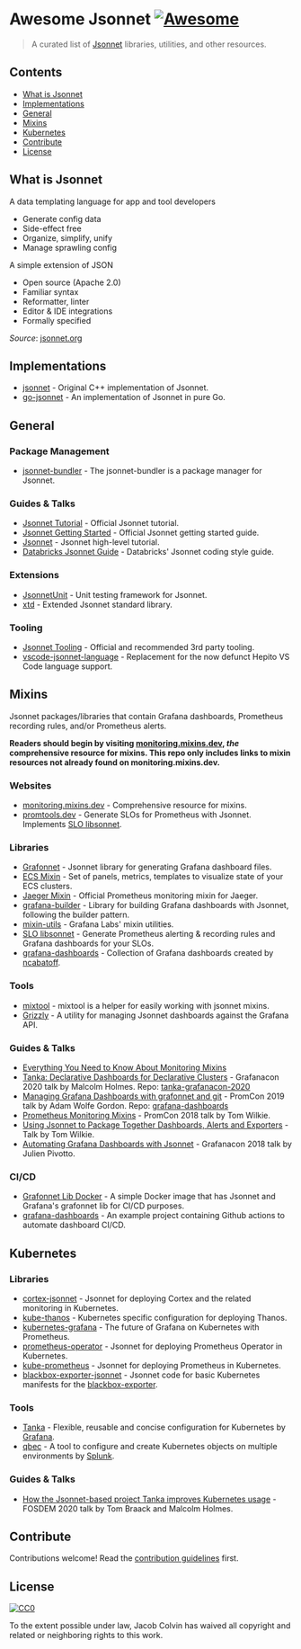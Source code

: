 # Awesome Jsonnet [![Awesome](https://awesome.re/badge.svg)](https://awesome.re)

> A curated list of [Jsonnet](https://jsonnet.org/) libraries, utilities, and other resources.

## Contents

- [What is Jsonnet](#what-is-jsonnet)
- [Implementations](#implementations)
- [General](#general)
- [Mixins](#mixins)
- [Kubernetes](#kubernetes)
- [Contribute](#contribute)
- [License](#license)

## What is Jsonnet

A data templating language for app and tool developers

- Generate config data
- Side-effect free
- Organize, simplify, unify
- Manage sprawling config

A simple extension of JSON

- Open source (Apache 2.0)
- Familiar syntax
- Reformatter, linter
- Editor & IDE integrations
- Formally specified

_Source_: [jsonnet.org](https://jsonnet.org/)

## Implementations

- [jsonnet](https://github.com/google/jsonnet) - Original C++ implementation of Jsonnet.
- [go-jsonnet](https://github.com/google/go-jsonnet) - An implementation of Jsonnet in pure Go.

## General

### Package Management

- [jsonnet-bundler](https://github.com/jsonnet-bundler/jsonnet-bundler) - The jsonnet-bundler is a package manager for Jsonnet.

### Guides & Talks

- [Jsonnet Tutorial](https://jsonnet.org/learning/tutorial.html) - Official Jsonnet tutorial.
- [Jsonnet Getting Started](https://jsonnet.org/learning/getting_started.html) - Official Jsonnet getting started guide.
- [Jsonnet](https://youtu.be/i5PVp92tAmE) - Jsonnet high-level tutorial.
- [Databricks Jsonnet Guide](https://github.com/databricks/jsonnet-style-guide) - Databricks' Jsonnet coding style guide.

### Extensions

- [JsonnetUnit](https://github.com/yugui/jsonnetunit) - Unit testing framework for Jsonnet.
- [xtd](https://jsonnet-libs.github.io/xtd/) - Extended Jsonnet standard library.

### Tooling

- [Jsonnet Tooling](https://jsonnet.org/learning/tools.html) - Official and recommended 3rd party tooling.
- [vscode-jsonnet-language](https://github.com/liamdawson/vscode-jsonnet-language) - Replacement for the now defunct Hepito VS Code language support.

## Mixins

Jsonnet packages/libraries that contain Grafana dashboards, Prometheus recording rules, and/or Prometheus alerts.

**Readers should begin by visiting [monitoring.mixins.dev](https://monitoring.mixins.dev/), _the_ comprehensive resource for mixins. This repo only includes links to mixin resources not already found on monitoring.mixins.dev.**

### Websites

- [monitoring.mixins.dev](https://monitoring.mixins.dev/) - Comprehensive resource for mixins.
- [promtools.dev](https://promtools.dev) - Generate SLOs for Prometheus with Jsonnet. Implements [SLO libsonnet](https://github.com/metalmatze/slo-libsonnet).

### Libraries

- [Grafonnet](https://grafana.github.io/grafonnet-lib/) - Jsonnet library for generating Grafana dashboard files.
- [ECS Mixin](https://github.com/Voronenko/sa_grafonnet_lib) - Set of panels, metrics, templates to visualize state of your ECS clusters.
- [Jaeger Mixin](https://github.com/jaegertracing/jaeger/tree/master/monitoring/jaeger-mixin) - Official Prometheus monitoring mixin for Jaeger.
- [grafana-builder](https://github.com/grafana/jsonnet-libs/tree/master/grafana-builder) - Library for building Grafana dashboards with Jsonnet, following the builder pattern.
- [mixin-utils](https://github.com/grafana/jsonnet-libs/tree/master/mixin-utils) - Grafana Labs' mixin utilities.
- [SLO libsonnet](https://github.com/metalmatze/slo-libsonnet) - Generate Prometheus alerting & recording rules and Grafana dashboards for your SLOs.
- [grafana-dashboards](https://github.com/ncabatoff/grafana-dashboards) - Collection of Grafana dashboards created by [ncabatoff](https://github.com/ncabatoff).

### Tools

- [mixtool](https://github.com/monitoring-mixins/mixtool) - mixtool is a helper for easily working with jsonnet mixins.
- [Grizzly](https://github.com/malcolmholmes/grizzly) - A utility for managing Jsonnet dashboards against the Grafana API.

### Guides & Talks

- [Everything You Need to Know About Monitoring Mixins](https://grafana.com/blog/2018/09/13/everything-you-need-to-know-about-monitoring-mixins/)
- [Tanka: Declarative Dashboards for Declarative Clusters](https://grafana.com/go/grafanaconline/tanka-declarative-dashboards-for-declarative-clusters/) - Grafanacon 2020 talk by Malcolm Holmes. Repo: [tanka-grafanacon-2020](https://github.com/malcolmholmes/tanka-grafanacon-2020)
- [Managing Grafana Dashboards with grafonnet and git](https://youtu.be/kV3Ua6guynI) - PromCon 2019 talk by Adam Wolfe Gordon. Repo: [grafana-dashboards](https://github.com/adamwg/grafana-dashboards)
- [Prometheus Monitoring Mixins](https://youtu.be/GDdnL5R_l-Y) - PromCon 2018 talk by Tom Wilkie.
- [Using Jsonnet to Package Together Dashboards, Alerts and Exporters](https://www.youtube.com/watch?v=b7-DtFfsL6E) - Talk by Tom Wilkie.
- [Automating Grafana Dashboards with Jsonnet](https://youtu.be/zmsZq9Pfp1g) - Grafanacon 2018 talk by Julien Pivotto.

### CI/CD

- [Grafonnet Lib Docker](https://github.com/AndrewFarley/grafonnet-lib-dockerhub) - A simple Docker image that has Jsonnet and Grafana's grafonnet lib for CI/CD purposes.
- [grafana-dashboards](https://github.com/adamwg/grafana-dashboards) - An example project containing Github actions to automate dashboard CI/CD.

## Kubernetes

### Libraries

- [cortex-jsonnet](https://github.com/grafana/cortex-jsonnet) - Jsonnet for deploying Cortex and the related monitoring in Kubernetes.
- [kube-thanos](https://github.com/thanos-io/kube-thanos) - Kubernetes specific configuration for deploying Thanos.
- [kubernetes-grafana](https://github.com/brancz/kubernetes-grafana) - The future of Grafana on Kubernetes with Prometheus.
- [prometheus-operator](https://github.com/coreos/prometheus-operator/tree/master/jsonnet/prometheus-operator) - Jsonnet for deploying Prometheus Operator in Kubernetes.
- [kube-prometheus](https://github.com/coreos/kube-prometheus/tree/master/jsonnet/kube-prometheus) - Jsonnet for deploying Prometheus in Kubernetes.
- [blackbox-exporter-jsonnet](https://github.com/brancz/blackbox-exporter-jsonnet) - Jsonnet code for basic Kubernetes manifests for the [blackbox-exporter](https://github.com/prometheus/blackbox_exporter).

### Tools

- [Tanka](https://tanka.dev/) - Flexible, reusable and concise configuration for Kubernetes by [Grafana](https://grafana.com/).
- [qbec](https://qbec.io/) - A tool to configure and create Kubernetes objects on multiple environments by [Splunk](https://www.splunk.com/).

### Guides & Talks

- [How the Jsonnet-based project Tanka improves Kubernetes usage](https://grafana.com/blog/2020/03/11/how-the-jsonnet-based-project-tanka-improves-kubernetes-usage/) - FOSDEM 2020 talk by Tom Braack and Malcolm Holmes.

## Contribute

Contributions welcome! Read the [contribution guidelines](contributing.md) first.

## License

[![CC0](https://mirrors.creativecommons.org/presskit/buttons/88x31/svg/cc-zero.svg)](https://creativecommons.org/publicdomain/zero/1.0)

To the extent possible under law, Jacob Colvin has waived all copyright and related or neighboring rights to this work.
